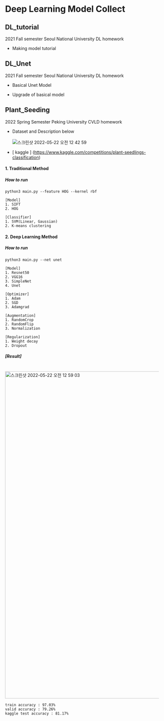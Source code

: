 # Deep Learning Model Collect

## DL_tutorial

2021 Fall semester Seoul National University DL homework

- Making model tutorial

## DL_Unet

2021 Fall semester Seoul National University DL homework

- Basical Unet Model 

- Upgrade of basical model

## Plant_Seeding
2022 Spring Semester Peking University CVLD homework
- Dataset and Description below <br/> <br/> 
![스크린샷 2022-05-22 오전 12 42 59](https://user-images.githubusercontent.com/70640776/169661190-fc62e0f0-ae14-424b-a5bb-9ad5eb929fcb.png)

- [ kaggle ] (https://www.kaggle.com/competitions/plant-seedlings-classification)
#### 1. Traditional Method
##### How to run
```
python3 main.py --feature HOG --kernel rbf
```
```
[Model]
1. SIFT
2. HOG

[Classifier]
1. SVM(Linear, Gaussian)
2. K-means clustering
```
#### 2. Deep Learning Method
##### How to run
```
python3 main.py --net unet
```
```
[Model]
1. Resnet50
2. VGG16
3. SimpleNet
4. Unet

[Optimizer]
1. Adam
2. SGD
3. Adamgrad

[Augmentation]
1. RandomCrop
2. RandomFlip
3. Normalization

[Regularization]
1. Weight decay
2. Dropout
```

##### [Result]
<br/>
<img width="1068" alt="스크린샷 2022-05-22 오전 12 59 03" src="https://user-images.githubusercontent.com/70640776/169661665-7049eabe-a598-40a0-9ddb-2c4e338a28f3.png">

```
train accuracy : 97.03%
valid accuracy : 79.26%
kaggle test accuracy : 81.17%
```

